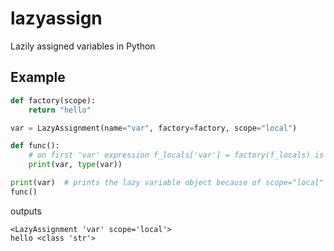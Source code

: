 # lazyassign
Lazily assigned variables in Python

## Example
```py
def factory(scope):
    return "hello"

var = LazyAssignment(name="var", factory=factory, scope="local")

def func():
    # on first 'var' expression f_locals['var'] = factory(f_locals) is triggered
    print(var, type(var))

print(var)  # prints the lazy variable object because of scope="local" (this is global scope)
func()
```
outputs
```
<LazyAssignment 'var' scope='local'>
hello <class 'str'>
```
